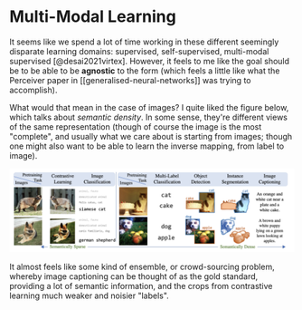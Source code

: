 # Multi-Modal Learning

It seems like we spend a lot of time working in these different seemingly disparate learning domains: supervised, self-supervised, multi-modal supervised [@desai2021virtex]. However, it feels to me like the goal should be to be able to be **agnostic** to the form (which feels a little like what the Perceiver paper in [[generalised-neural-networks]] was trying to accomplish).

What would that mean in the case of images? I quite liked the figure below, which talks about *semantic density*. In some sense, they're different views of the same representation (though of course the image is the most "complete", and usually what we care about is starting from images; though one might also want to be able to learn the inverse mapping, from label to image).

![Comparison of pretraining tasks for learning visual representations](img/virtex.png)

It almost feels like some kind of ensemble, or crowd-sourcing problem, whereby image captioning can be thought of as the gold standard, providing a lot of semantic information, and the crops from contrastive learning much weaker and noisier "labels".